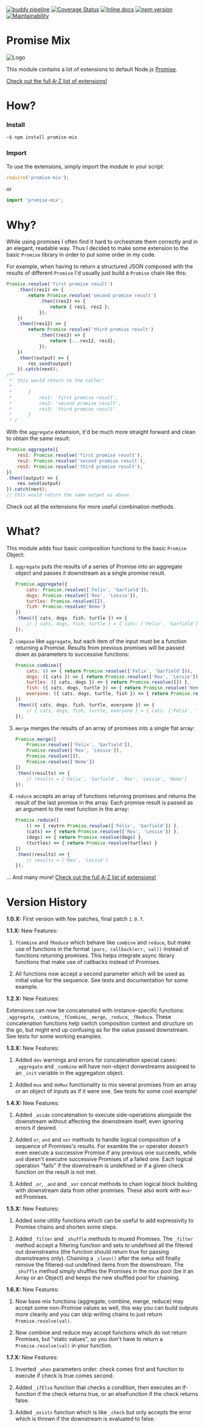 [![buddy pipeline](https://app.buddy.works/onheiron/promise-mix/pipelines/pipeline/130737/badge.svg?token=283a6a2985e2caa8d6cca85b846f96c4497ad84276bf38c02835ceb8085c2562 "buddy pipeline")](https://app.buddy.works/onheiron/promise-mix/pipelines/pipeline/130737) [![Coverage Status](https://coveralls.io/repos/github/Onheiron/promise-mix/badge.svg?branch=master)](https://coveralls.io/github/Onheiron/promise-mix?branch=master) [![Inline docs](http://inch-ci.org/github/Onheiron/promise-mix.svg?branch=master)](http://inch-ci.org/github/Onheiron/promise-mix) [![npm version](https://badge.fury.io/js/promise-mix.svg)](https://badge.fury.io/js/promise-mix) [![Maintainability](https://api.codeclimate.com/v1/badges/7fbf846781a0a765011b/maintainability)](https://codeclimate.com/github/Onheiron/promise-mix/maintainability)

# Promise Mix

![Logo](https://raw.githubusercontent.com/Onheiron/promise-mix/master/logo/promise-mix-small.png)

This module contains a lot of extensions to default Node.js [Promise](https://www.promisejs.org/).

[Check out the full A-Z list of extensions!](https://github.com/Onheiron/promise-mix/wiki/Dictionary)


# How?
### Install
```bash
~$ npm install promise-mix
```

### Import

To use the extensions, simply import the module in your script:

```javascript
require('promise-mix');
```
or
```javascript
import 'promise-mix';
```

# Why?

While using promises I often find it hard to orchestrate them correctly and in an elegant, readable way.
Thus I decided to make some extension to the basic `Promise` library in order to put some order in my code.

For example, when having to return a structured JSON composed with the results of different `Promise` I'd usually just build a `Promise` chain like this:

```javascript
Promise.resolve('first promise result')
    .then((res1) => {
        return Promise.resolve('second promise result')
            .then((res2) => {
                return { res1, res2 };
            });
    })
    .then((res12) => {
        return Promise.resolve('third promise result')
            .then((res3) => {
                return {...res12, res3};
            });
    })
    .then((output) => {
        res.send(output)
    }).catch(next);
/**
 *  this would return to the caller:
 * 
 *      { 
 *          res1: 'first promise result', 
 *          res2: 'second promise result', 
 *          res3: 'third promise result' 
 *      }
 * /
```

With the `aggregate` extension, it'd be much more straight forward and clean to obtain the same result:

```javascript
Promise.aggregate({
    res1: Promise.resolve('first promise result'),
    res2: Promise.resolve('second promise result'),
    res3: Promise.resolve('third promise result'),
})
.then((output) => {
    res.send(output)
}).catch(next);
// this would return the same output as above.
```

Check out all the extensions for more useful combination methods.

# What?

This module adds four basic composition functions to the basic `Promise` Object:

1. `aggregate` puts the results of a series of Promise into an aggregate object and passes it downstream as a single promise result.

    ```javascript
    Promise.aggregate({
        cats: Promise.resolve(['Felix', 'Garfield']),
        dogs: Promise.resolve(['Rex', 'Lessie']),
        turtles: Promise.resolve([]),
        fish: Promise.resolve('Nemo')
    })
    .then(({ cats, dogs, fish, turtle }) => {
        // { cats, dogs, fish, turtle } = { cats: ['Felix', 'Garfield'], dogs: ['Rex', 'Lessie'], fish: 'Nemo', turtle: [] }
    });
    ```

2. `compose` like `aggregate`, but each item of the input must be a function returning a Promise. Results from previous promises will be passed down as parameters to successive functions:

    ```javascript
    Promise.combine({
        cats: () => { return Promise.resolve(['Felix', 'Garfield'])),
        dogs: ({ cats }) => { return Promise.resolve(['Rex', 'Lessie']) },
        turtles: ({ cats, dogs }) => { return Promise.resolve([]) },
        fish: ({ cats, dogs, turtle }) => { return Promise.resolve('Nemo') },
        everyone: ({ cats, dogs, turtle, fish }) => { return Promise.resolve({ cats, dogs, turtle, fish }) }
    })
    .then(({ cats, dogs, fish, turtle, everyone }) => {
        // { cats, dogs, fish, turtle, everyone } = { cats: ['Felix', 'Garfield'], dogs: ['Rex', 'Lessie'], fish: 'Nemo', turtle: [], everyone: { cats: ['Felix', 'Garfield'], dogs: ['Rex', 'Lessie'], fish: 'Nemo', turtle: [] } }
    });
    ```

3. `merge` merges the results of an array of promises into a single flat array:

    ```javascript
    Promise.merge([
        Promise.resolve(['Felix', 'Garfield']),
        Promise.resolve(['Rex', 'Lessie']),
        Promise.resolve([]),
        Promise.resolve(['Nemo'])
    ])
    .then((results) => {
        // results = ['Felix', 'Garfield', 'Rex', 'Lessie', 'Nemo']
    });
    ```

4. `reduce` accepts an array of functions returning promises and returns the result of the last promise in the array. Each promise result is passed as an argument to the next function in the array:

    ```javascript
    Promise.reduce([
        () => { reutrn Promise.resolve(['Felix', 'Garfield']) },
        (cats) => { return Promise.resolve(['Rex', 'Lessie']) },
        (dogs) => { return Promise.resolve(dogs) },
        (turtles) => { return Promise.resolve(turtles) }
    ])
    .then((results) => {
        // results = ['Rex', 'Lessie']
    });
    ```
... And many more! [Check out the full A-Z list of extensions!](https://github.com/Onheiron/promise-mix/wiki/Dictionary)

# Version History

**1.0.X:** First version with few patches, final patch `1.0.7`.

**1.1.X:** New Features:

1. `fCombine` and `fReduce` which behave like `combine` and `reduce`, but make use of functions in the format `(pars, callback(err, val))` instead of functions returning promises. This helps integrate async library functions that make use of callbacks instead of Promises.

2. All functions now accept a second parameter which will be used as initial value for the sequence. See tests and documentation for some example.

**1.2.X:** New Features:

Extensions can now be concatenated with instance-specific functions: `_aggregate`, `_combine`, `_fCombine`, `_merge`, `_reduce`, `_fReduce`. These concatenation functions help switch composition context and structure on the go, but might end up confusing as for the value passed downstream. See tests for some working examples.

**1.3.X:** New Features:

1. Added `dev` warnings and errors for concatenation special cases: `_aggregate` and `_combine` will have non-object donwstreams assigned to an `_init` variable in the aggregation object.

2. Added `mux` and `deMux` functionality to mix several promises from an array or an object of inputs as if it were one. See tests for some cool example!

**1.4.X:** New Features:

1. Added `_aside` concatenation to execute side-operations alongside the downstream without affecting the downstream itself, even ignoring errors if desired.

2. Added `or`, `and` and `xor` methods to handle logical composition of a sequence of Promises's results. For examble the `or` operator doesn't even execute a successive Promise if any previous one succeeds, while `and` doesn't executre successive Promises of a failed one. Each logical operation "fails" if the downstream is undefined or if a given check function on the result is not met.

3. Added `_or`, `_and` and `_xor` concat methods to chain logical block building with downstream data from other promises. These also work with `mux`-ed Promises.

**1.5.X:** New Features:

1. Added sone utility functions which can be useful to add expressivity to Promise chains and shorten some steps.

2. Added `_filter` and `_shuffle` methods to muxed Promises. The `_filter` method accept a filtering function and sets to undefined all the filtered out downstreams (the function should return true for passing downstreams only). Chaining a `_clean()` after the `deMux` will finally remove the filtered-out undefined items from the downstream. The `_shuffle` method simply shuffles the Promises in the mux pool (be it an Array
or an Object) and keeps the new shuffled pool for chaining.

**1.6.X:** New Features:

1. Now base mix functions (aggregate, combine, merge, reduce) may accept some non-Promise values as well, this way you can build outputs more cleanly and you can skip writing chains to just return `Promise.resolve(val)`.

2. Now combine and reduce may accept functions which do not return Promises, but "static values", so you don't have to return a `Promise.resolve(val)` in your function.

**1.7.X:** New Features:

1. Inverted `_when` parameters order: check comes first and function to execute if check is true comes second.

2. Added `_ifElse` function that checks a condition, then executes an if-function if the check returns true, or an elseFunction if the check returns false.

3. Added `_exists` function which is like `_check` but only accepts the error which is thrown if the downstream is evaluated to false.